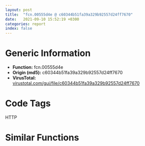 ```yaml
---
layout: post
title:  "fcn.00555d4e @ c60344b51fa39a329b92557d24ff7670"
date:   2021-09-10 15:52:19 +0300
categories: report
index: false
---
```


# Generic Information
- **Function:** fcn.00555d4e
- **Origin (md5):** c60344b51fa39a329b92557d24ff7670
- **VirusTotal:** [virustotal.com/gui/file/c60344b51fa39a329b92557d24ff7670][virustotal_ref]

# Code Tags
<span class="tag" id="HTTP">HTTP</span>


# Similar Functions
<script type="text/javascript" src="https://www.gstatic.com/charts/loader.js"></script>
<script type="text/javascript">

    google.charts.load('current', {'packages':['corechart']});
    google.charts.setOnLoadCallback(drawChart);

    function drawChart() {
    var data = new google.visualization.DataTable();
        data.addColumn('number', 'X');
        data.addColumn('number', 'Y');
        data.addColumn({type: 'string', role: 'tooltip', 'p': {'html': true}});
        data.addColumn({'type': 'string', 'role': 'style'});
        
        data.addRows([
    [2.8659627437591553, 84.99059295654297, '<b><a href="/report/fcn.00555d4e@c60344b51fa39a329b92557d24ff7670">fcn.00555d4e</a><br>@c60344b51fa39a329b92557d24ff7670</b><br><br>push 4<br>mov eax 0x5a3ff4<br>call fcn.0057a5e0<br>mov esi ecx<br>mov dword[ebp-0x10] esi<br>push dword[ebp+0x20]<br>mov edi dword[ebp+8]<br>push dword[ebp+0x14]<br>push dword[ebp+0xc]<br>push edi<br>call fcn.00555d0e<br>and dword[ebp-4] 0<br>lea ecx [esi+0x18]<br>mov dword[esi] vtable.CHttpConnection.0<br>call fcn.00421860<br>push dword[esi+8]<br>mov edi dword[edi+8]<br>push dword[ebp+0x10]<br>mov byte[ebp-4] 1<br>push 3<br>push dword[ebp+0x1c]<br>push dword[ebp+0x18]<br>push dword[ebp+0x14]<br>push dword[ebp+0xc]<br>push edi<br>call dword[sym.imp.WININET.dll_InternetConnectW]<br>mov dword[esi+4] eax<br>test eax eax<br>jne 0x555db5<br>push eax<br>push dword[esi+8]<br>call fcn.00555223<br>push dword[esi+0xc]<br>mov ecx 0x60d878<br>push eax<br>call fcn.00554eaa<br>mov eax esi<br>call fcn.0057a6b8<br>ret 0x1c<br>', 'point { fill-color: #e0440e; }'],
[-14.624306678771973, 17.545602798461914, '<b><a href="/report/fcn.006004ce@52d540e8e13e0f0bbb8946b2363a382d">fcn.006004ce</a><br>@52d540e8e13e0f0bbb8946b2363a382d</b><br><br>push ebp<br>sub esp 0x404<br>lea ebp [esp-4]<br>mov eax dword[section..data]<br>xor eax ebp<br>mov dword[ebp+0x404] eax<br>push 0x1c<br>mov eax 0x66b920<br>call fcn.006061c2<br>mov esi ecx<br>mov edi dword[ebp+0x410]<br>mov eax dword[ebp+0x414]<br>mov dword[ebp-0x14] eax<br>mov eax dword[ebp+0x418]<br>mov dword[ebp-0x18] eax<br>lea ecx [ebp-0x20]<br>call fcn.0058f220<br>and dword[ebp-4] 0<br>push esi<br>lea ecx [ebp-0x28]<br>call fcn.005fb036<br>lea ecx [ebp]<br>call fcn.005f07e0<br>mov byte[ebp-4] 1<br>push 0x400<br>push edi<br>call fcn.005f0250<br>pop ecx<br>pop ecx<br>mov esi eax<br>push 0x60<br>push 0<br>push esi<br>mov ebx dword[sym.imp.KERNEL32.dll_LoadLibraryExW]<br>call ebx<br>mov edi eax<br>mov dword[ebp-0x1c] edi<br>test edi edi<br>jne 0x60056d<br>push 2<br>push eax<br>push esi<br>call ebx<br>mov edi eax<br>mov dword[ebp-0x1c] eax<br>test edi edi<br>jne 0x60056d<br>call fcn.005fc9a3<br>mov esi eax<br>jmp 0x60063c<br>push dword[ebp-0x18]<br>push dword[ebp-0x14]<br>push edi<br>call dword[sym.imp.KERNEL32.dll_FindResourceW]<br>mov esi eax<br>test esi esi<br>jne 0x60058a<br>call fcn.005fc9a3<br>jmp 0x60062f<br>push esi<br>push edi<br>call dword[sym.imp.KERNEL32.dll_LoadResource]<br>mov ebx eax<br>mov dword[ebp-0x14] ebx<br>test ebx ebx<br>je 0x600580<br>push esi<br>push edi<br>call dword[sym.imp.KERNEL32.dll_SizeofResource]<br>mov esi eax<br>mov dword[ebp-0x18] esi<br>lea eax [esi+1]<br>cmp eax esi<br>jae 0x6005b6<br>mov esi 0x8007000e<br>jmp 0x600631<br>mov byte[ebp-4] 2<br>push eax<br>lea ecx [ebp]<br>call fcn.005fc5a7<br>mov dword[ebp-4] 1<br>jmp 0x6005e2<br>lea ecx [ebp]<br>call fcn.00550ed0<br>test eax eax<br>je 0x6005af<br>push esi<br>push eax<br>push esi<br>push ebx<br>push 0<br>call fcn.005bafc0<br>push eax<br>call dword[sym.imp.KERNEL32.dll_MultiByteToWideChar]<br>mov esi eax<br>test esi esi<br>je 0x600580<br>lea ecx [ebp]<br>call fcn.00550ed0<br>xor ecx ecx<br>mov word[eax+esi*2] cx<br>push dword[ebp+0x41c]<br>lea ecx [ebp]<br>call fcn.00550ed0<br>push eax<br>lea ecx [ebp-0x28]<br>call fcn.0060029b<br>mov esi eax<br>test edi edi<br>je 0x60063c<br>push edi<br>call dword[sym.imp.KERNEL32.dll_FreeLibrary]<br>mov byte[ebp-4] 0<br>lea ecx [ebp]<br>call fcn.005fb1bd<br>or dword[ebp-4] 0xffffffff<br>lea ecx [ebp-0x20]<br>call fcn.005bafa0<br>mov eax esi<br>mov ecx dword[ebp-0xc]<br>mov dword<br>pop ecx<br>pop edi<br>pop esi<br>pop ebx<br>mov ecx dword[ebp+0x404]<br>xor ecx ebp<br>call fcn.006060c4<br>lea esp [ebp+0x408]<br>pop ebp<br>ret 0x10<br>', 'null'],
[-30.97712516784668, 86.97978210449219, '<b><a href="/report/fcn.00404f3d@d96761eb00d2d97e2b6f5ffffed0b46a">fcn.00404f3d</a><br>@d96761eb00d2d97e2b6f5ffffed0b46a</b><br><br>push ebp<br>mov ebp esp<br>sub esp 0x18<br>push esi<br>mov esi ecx<br>lea ecx [ebp-4]<br>push edi<br>call fcn.00404d13<br>push 0x48fb24<br>push dword[ebp+8]<br>call fcn.0042548b<br>mov dword[esi] eax<br>pop ecx<br>pop ecx<br>test eax eax<br>je 0x43dd0f<br>push 2<br>push 0<br>push dword[ebp+8]<br>call dword[sym.imp.KERNEL32.dll_LoadLibraryExW]<br>lea ecx [ebp-4]<br>mov dword[esi+0xc] eax<br>call fcn.00404cc8<br>cmp dword[ebp+0xc] 1<br>mov ecx esi<br>sete al<br>push eax<br>call fcn.00404dd0<br>mov edi eax<br>mov ecx esi<br>test edi edi<br>je 0x43dd26<br>call fcn.00404faa<br>mov eax edi<br>pop edi<br>pop esi<br>mov esp ebp<br>pop ebp<br>ret 8<br>', 'null'],
[69.41497039794922, 59.55531311035156, '<b><a href="/report/fcn.004145db@9c2b894b84f59672d8be2e984066f76f">fcn.004145db</a><br>@9c2b894b84f59672d8be2e984066f76f</b><br><br>push ebp<br>mov ebp esp<br>push esi<br>push 0xc<br>call fcn.0044e95c<br>push 0x415821<br>mov ecx 0x5df968<br>call fcn.004322c5<br>mov esi eax<br>test esi esi<br>je 0x41465d<br>cmp dword[esi+8] 0<br>jne 0x414639<br>push str.hhctrl.ocx<br>call fcn.004151b4<br>mov dword[esi+4] eax<br>pop ecx<br>test eax eax<br>jne 0x414617<br>xor eax eax<br>jmp 0x414658<br>push str.HtmlHelpW<br>push eax<br>call dword[sym.imp.KERNEL32.dll_GetProcAddress]<br>mov dword[esi+8] eax<br>test eax eax<br>jne 0x414639<br>push dword[esi+4]<br>call dword[sym.imp.KERNEL32.dll_FreeLibrary]<br>and dword[esi+4] 0<br>jmp 0x414613<br>push 0xc<br>call fcn.0044e9d0<br>push dword[ebp+0x14]<br>mov esi dword[esi+8]<br>mov ecx esi<br>push dword[ebp+0x10]<br>push dword[ebp+0xc]<br>push dword[ebp+8]<br>call fcn.00553897<br>call esi<br>pop esi<br>pop ebp<br>ret 0x10<br>call fcn.0040f785<br>int3<br>', 'null'],
[-179.9214324951172, 88.40947723388672, '<b><a href="/report/fcn.00561fcc@c60344b51fa39a329b92557d24ff7670">fcn.00561fcc</a><br>@c60344b51fa39a329b92557d24ff7670</b><br><br>push 0x24<br>mov eax 0x5a4727<br>call fcn.0057a613<br>mov esi ecx<br>mov dword[ebp-0x20] esi<br>mov eax dword[esi+0x60]<br>mov dword[ebp-0x1c] eax<br>mov eax dword[esi+0x5c]<br>mov dword[ebp-0x18] eax<br>call fcn.0055825b<br>mov edi dword[eax+0xc]<br>xor ebx ebx<br>cmp dword[esi+0x58] ebx<br>je 0x562017<br>call fcn.0055825b<br>mov edi dword[eax+0xc]<br>push 5<br>push dword[esi+0x58]<br>push edi<br>call dword[sym.imp.KERNEL32.dll_FindResourceW]<br>push eax<br>push edi<br>call dword[sym.imp.KERNEL32.dll_LoadResource]<br>mov dword[ebp-0x18] eax<br>cmp dword[ebp-0x18] ebx<br>je 0x562028<br>push dword[ebp-0x18]<br>call dword[sym.imp.KERNEL32.dll_LockResource]<br>mov dword[ebp-0x1c] eax<br>cmp dword[ebp-0x1c] ebx<br>jne 0x562035<br>or eax 0xffffffff<br>jmp 0x562192<br>mov ecx esi<br>call fcn.00561b41<br>mov dword[ebp-0x14] eax<br>call fcn.0055ea04<br>and dword[ebp-0x28] ebx<br>mov dword[ebp-0x2c] ebx<br>mov dword[ebp-0x24] ebx<br>cmp dword[ebp-0x14] ebx<br>je 0x5620b3<br>call dword[sym.imp.USER32.dll_GetDesktopWindow]<br>cmp dword[ebp-0x14] eax<br>je 0x5620b3<br>push dword[ebp-0x14]<br>call dword[sym.imp.USER32.dll_IsWindowEnabled]<br>test eax eax<br>je 0x5620b3<br>push 0<br>push dword[ebp-0x14]<br>call dword[sym.imp.USER32.dll_EnableWindow]<br>mov dword[ebp-0x2c] 1<br>call fcn.00553407<br>mov ebx eax<br>mov dword[ebp-0x24] ebx<br>test ebx ebx<br>je 0x5620b3<br>mov eax dword[ebx]<br>mov ecx ebx<br>call dword[eax+0x128]<br>test eax eax<br>je 0x5620b3<br>mov ecx ebx<br>call fcn.0055874a<br>test eax eax<br>je 0x5620b3<br>push 0<br>mov ecx ebx<br>call fcn.00558765<br>mov dword[ebp-0x28] 1<br>and dword[ebp-4] 0<br>push esi<br>call fcn.005604c5<br>push dword[ebp-0x14]<br>call fcn.0055e94b<br>push edi<br>push eax<br>push dword[ebp-0x1c]<br>mov ecx esi<br>call fcn.00561e11<br>xor edi edi<br>cmp eax edi<br>je 0x562111<br>test byte[esi+0x3c] 0x10<br>je 0x5620fb<br>push 4<br>pop edi<br>mov ecx esi<br>call fcn.0055864d<br>test eax 0x100<br>je 0x5620f1<br>push 5<br>pop edi<br>push edi<br>mov ecx esi<br>call fcn.0055e3ff<br>xor edi edi<br>cmp dword[esi+0x20] edi<br>je 0x562111<br>push 0x97<br>push edi<br>push edi<br>push edi<br>push edi<br>push edi<br>mov ecx esi<br>call fcn.005589a4<br>or dword[ebp-4] 0xffffffff<br>jmp 0x56213c<br>cmp dword[ebp-0x28] edi<br>je 0x56214a<br>push 1<br>mov ecx ebx<br>call fcn.00558765<br>cmp dword[ebp-0x2c] edi<br>je 0x56215a<br>push 1<br>push dword[ebp-0x14]<br>call dword[sym.imp.USER32.dll_EnableWindow]<br>cmp dword[ebp-0x14] edi<br>je 0x562173<br>call dword[sym.imp.USER32.dll_GetActiveWindow]<br>cmp eax dword[esi+0x20]<br>jne 0x562173<br>push dword[ebp-0x14]<br>call dword[sym.imp.USER32.dll_SetActiveWindow]<br>mov eax dword[esi]<br>mov ecx esi<br>call dword[eax+0x60]<br>mov ecx esi<br>call fcn.00561b7d<br>cmp dword[esi+0x58] edi<br>je 0x56218f<br>push dword[ebp-0x18]<br>call dword[sym.imp.KERNEL32.dll_FreeResource]<br>mov eax dword[esi+0x44]<br>call fcn.0057a6b8<br>ret<br>', 'null'],
[-41.475643157958984, 138.70494079589844, '<b><a href="/report/fcn.00476643@912f1d013a0d6151bc7a7cef6da1b2a0">fcn.00476643</a><br>@912f1d013a0d6151bc7a7cef6da1b2a0</b><br><br>push 0x2c<br>mov eax 0x49af8f<br>call fcn.00481e38<br>mov esi ecx<br>xor edi edi<br>mov dword[ebp-4] edi<br>mov dword[ebp-0x38] esi<br>mov dword[ebp-0x34] edi<br>call fcn.0040e3d4<br>lea eax [ebp-0x30]<br>mov dword[ebp-4] edi<br>push eax<br>push 0x209<br>push edi<br>xor ebx ebx<br>push 0x4aeae8<br>inc ebx<br>push reloc.OLEAUT32.dll_SysReAllocString<br>mov dword[ebp-0x34] ebx<br>call dword[sym.imp.ADVAPI32.dll_RegOpenKeyExW]<br>test eax eax<br>jne 0x4766b6<br>mov edx dword[ebp-0x30]<br>lea ecx [ebp-0x2c]<br>call fcn.004764b6<br>mov ecx eax<br>mov dword[ebp-4] ebx<br>call fcn.00405ee2<br>push eax<br>mov ecx esi<br>call fcn.0040e369<br>lea ecx [ebp-0x2c]<br>call fcn.0041c433<br>push dword[ebp-0x30]<br>call dword[sym.imp.ADVAPI32.dll_RegCloseKey]<br>mov eax esi<br>call fcn.00481de7<br>ret<br>', 'null'],
[37.0560188293457, 118.03746795654297, '<b><a href="/report/fcn.0055529d@c60344b51fa39a329b92557d24ff7670">fcn.0055529d</a><br>@c60344b51fa39a329b92557d24ff7670</b><br><br>mov edi edi<br>push ebp<br>mov ebp esp<br>mov eax dword[ebp+0xc]<br>push esi<br>mov esi ecx<br>and dword[esi+0x10] 0<br>and dword[esi+0xc] 0<br>mov dword[esi+4] eax<br>mov eax dword[ebp+8]<br>mov dword[esi] vtable.CInternetSession.0<br>test eax eax<br>jne 0x5552c8<br>call fcn.0055825b<br>mov eax dword[eax+0x10]<br>push dword[ebp+0x1c]<br>push dword[ebp+0x18]<br>push dword[ebp+0x14]<br>push dword[ebp+0x10]<br>push eax<br>call dword[sym.imp.WININET.dll_InternetOpenW]<br>mov dword[esi+8] eax<br>test eax eax<br>jne 0x5552eb<br>push eax<br>push dword[esi+4]<br>call fcn.00555223<br>push esi<br>push eax<br>mov ecx 0x60d878<br>call fcn.00554eaa<br>mov eax esi<br>pop esi<br>pop ebp<br>ret 0x18<br>', 'null'],
[124.48115539550781, -90.11505889892578, '<b><a href="/report/fcn.00556159@c60344b51fa39a329b92557d24ff7670">fcn.00556159</a><br>@c60344b51fa39a329b92557d24ff7670</b><br><br>push 0<br>mov eax 0x5a409d<br>call fcn.0057a5e0<br>mov esi ecx<br>mov ebx dword[ebp+0x14]<br>cmp ebx 1<br>jne 0x556172<br>mov ebx dword[esi+8]<br>cmp dword[ebp+0x1c] 0<br>jne 0x55617f<br>mov dword[ebp+0x1c] 0x5b85e4<br>push ebx<br>push dword[ebp+0x20]<br>push dword[ebp+0x18]<br>push dword[ebp+0x10]<br>push dword[ebp+0x1c]<br>push dword[ebp+0xc]<br>push dword[ebp+8]<br>push dword[esi+4]<br>call dword[sym.imp.WININET.dll_HttpOpenRequestW]<br>push 0x4c<br>mov edi eax<br>call fcn.0055233a<br>pop ecx<br>mov ecx eax<br>mov dword[ebp+0x1c] ecx<br>xor eax eax<br>mov dword[ebp-4] eax<br>cmp ecx eax<br>je 0x5561c0<br>push esi<br>push dword[ebp+0xc]<br>push dword[ebp+8]<br>push edi<br>call fcn.00555e26<br>test eax eax<br>je 0x5561c7<br>mov dword[eax+0x1c] ebx<br>call fcn.0057a6b8<br>ret 0x1c<br>', 'null'],
[-193.14865112304688, 65.16722869873047, '<b><a href="/report/fcn.00410a53@9c2b894b84f59672d8be2e984066f76f">fcn.00410a53</a><br>@9c2b894b84f59672d8be2e984066f76f</b><br><br>push 0x28<br>mov eax 0x575980<br>call fcn.0055393f<br>mov edi ecx<br>mov dword[ebp-0x28] edi<br>mov ebx dword[edi+0x8c]<br>mov esi dword[edi+0x88]<br>mov dword[ebp-0x1c] ebx<br>mov dword[ebp-0x20] esi<br>call fcn.0042d89f<br>cmp dword[edi+0x84] 0<br>mov eax dword[eax+0xc]<br>mov dword[ebp-0x24] eax<br>je 0x410ab1<br>call fcn.0042d89f<br>push 5<br>push dword[edi+0x84]<br>mov esi dword[eax+0xc]<br>push esi<br>mov dword[ebp-0x24] esi<br>call dword[sym.imp.KERNEL32.dll_FindResourceW]<br>push eax<br>push esi<br>call dword[sym.imp.KERNEL32.dll_LoadResource]<br>mov esi eax<br>mov dword[ebp-0x20] eax<br>test esi esi<br>je 0x410ac1<br>push esi<br>call dword[sym.imp.KERNEL32.dll_LockResource]<br>mov ebx eax<br>mov dword[ebp-0x1c] eax<br>test ebx ebx<br>jne 0x410acd<br>or eax 0xffffffff<br>jmp 0x410c2f<br>mov ecx edi<br>call fcn.00411077<br>mov ebx eax<br>mov dword[ebp-0x30] ebx<br>call fcn.004148f0<br>xor esi esi<br>and dword[ebp-0x18] esi<br>and dword[ebp-0x2c] esi<br>mov dword[ebp-0x14] esi<br>test ebx ebx<br>je 0x410b58<br>call dword[sym.imp.USER32.dll_GetDesktopWindow]<br>cmp ebx eax<br>je 0x410b58<br>push ebx<br>call dword[sym.imp.USER32.dll_IsWindowEnabled]<br>test eax eax<br>je 0x410b58<br>push esi<br>push ebx<br>call dword[sym.imp.USER32.dll_EnableWindow]<br>mov dword[ebp-0x14] 1<br>call fcn.0040ff88<br>mov esi eax<br>mov dword[ebp-0x18] esi<br>test esi esi<br>je 0x410b55<br>mov ecx dword[esi]<br>mov esi dword[ecx+0x150]<br>mov ecx esi<br>call fcn.00553897<br>mov ecx dword[ebp-0x18]<br>call esi<br>test eax eax<br>je 0x410b55<br>mov esi dword[ebp-0x18]<br>mov ecx esi<br>call fcn.0041ba4f<br>test eax eax<br>je 0x410b55<br>push 0<br>mov ecx esi<br>call fcn.0041b37f<br>mov dword[ebp-0x2c] 1<br>mov esi dword[ebp-0x14]<br>and dword[ebp-4] 0<br>push edi<br>call fcn.00414582<br>push ebx<br>call fcn.00415cb4<br>push dword[ebp-0x24]<br>mov ecx edi<br>push eax<br>push dword[ebp-0x1c]<br>call fcn.004109f6<br>test eax eax<br>jne 0x410ba1<br>cmp dword[edi+0x9c] eax<br>jne 0x410ba1<br>call fcn.0042d89f<br>push ebx<br>mov eax dword[eax+8]<br>mov dword[ebp-0x24] eax<br>call fcn.00415cb4<br>push dword[ebp-0x24]<br>mov ecx edi<br>push eax<br>push dword[ebp-0x1c]<br>call fcn.004109f6<br>and dword[edi+0x9c] 0<br>jmp 0x410bcc<br>or dword[ebp-4] 0xffffffff<br>cmp dword[ebp-0x2c] 0<br>je 0x410be0<br>mov ecx dword[ebp-0x18]<br>push 1<br>call fcn.0041b37f<br>test esi esi<br>je 0x410bed<br>push 1<br>push ebx<br>call dword[sym.imp.USER32.dll_EnableWindow]<br>test ebx ebx<br>je 0x410c03<br>call dword[sym.imp.USER32.dll_GetActiveWindow]<br>cmp eax dword[edi+0x20]<br>jne 0x410c03<br>push ebx<br>call dword[sym.imp.USER32.dll_SetActiveWindow]<br>mov eax dword[edi]<br>mov esi dword[eax+0x60]<br>mov ecx esi<br>call fcn.00553897<br>mov ecx edi<br>call esi<br>mov ecx edi<br>call fcn.0041102e<br>cmp dword[edi+0x84] 0<br>je 0x410c2c<br>push dword[ebp-0x20]<br>call dword[sym.imp.KERNEL32.dll_FreeResource]<br>mov eax dword[edi+0x68]<br>call fcn.0055389d<br>ret<br>', 'null'],
[-199.84800720214844, -2.083366632461548, '<b><a href="/report/fcn.00421eba@59aef7c08025d70f84c85db2092fc99e">fcn.00421eba</a><br>@59aef7c08025d70f84c85db2092fc99e</b><br><br>mov eax 0x42591e<br>call fcn.0040d210<br>sub esp 0x11c<br>mov eax dword[0x433138]<br>push ebx<br>push esi<br>push edi<br>mov dword[ebp-0x14] eax<br>mov eax dword[ebp+0xc]<br>mov eax dword[eax]<br>mov dword[ebp-0x10] esp<br>lea ecx [ebp-0x124]<br>push ecx<br>push eax<br>push dword[ebp+8]<br>call dword[sym.imp.ADVAPI32.dll_RegOpenKeyA]<br>mov esi eax<br>test esi esi<br>jne 0x421fb3<br>push 0x104<br>lea eax [ebp-0x11c]<br>push eax<br>push 0<br>push dword[ebp-0x124]<br>call dword[sym.imp.ADVAPI32.dll_RegEnumKeyA]<br>mov esi eax<br>test esi esi<br>jne 0x421f87<br>and dword[ebp-4] eax<br>lea eax [ebp-0x11c]<br>push eax<br>lea ecx [ebp-0x120]<br>call fcn.004021c9<br>lea eax [ebp-0x120]<br>push eax<br>push dword[ebp-0x124]<br>mov byte[ebp-4] 1<br>call fcn.00421eba<br>mov ecx dword[ebp-0x120]<br>mov esi eax<br>test esi esi<br>setne bl<br>add ecx 0xfffffff0<br>mov byte[ebp-4] 0<br>call fcn.00401170<br>test bl bl<br>jne 0x421f87<br>or dword[ebp-4] 0xffffffff<br>jmp 0x421ef8<br>cmp esi 0x103<br>je 0x421f97<br>cmp esi 0x3f2<br>jne 0x421fa7<br>mov eax dword[ebp+0xc]<br>push dword[eax]<br>push dword[ebp+8]<br>call dword[sym.imp.ADVAPI32.dll_RegDeleteKeyA]<br>mov esi eax<br>push dword[ebp-0x124]<br>call dword[sym.imp.ADVAPI32.dll_RegCloseKey]<br>mov ecx dword[ebp-0xc]<br>mov dword<br>mov ecx dword[ebp-0x14]<br>mov eax esi<br>call fcn.0040d1cb<br>pop edi<br>pop esi<br>pop ebx<br>leave<br>ret 8<br>', 'null'],
[26.61391830444336, -168.2208251953125, '<b><a href="/report/fcn.00404a9d@b8b9cf6862b0d68d10750002e5baaf97">fcn.00404a9d</a><br>@b8b9cf6862b0d68d10750002e5baaf97</b><br><br>push ebp<br>mov ebp esp<br>push ecx<br>and dword[ebp-4] 0<br>push esi<br>mov esi dword[ebx+8]<br>push edi<br>mov edi eax<br>lea eax [ebp-4]<br>push eax<br>push edi<br>test esi esi<br>je 0x404ac2<br>push dword[ebp+0xc]<br>push dword[ebp+8]<br>call fcn.00404a3e<br>jmp 0x404ad0<br>push 0<br>push dword[ebp+0xc]<br>push dword[ebp+8]<br>call dword[sym.imp.ADVAPI32.dll_RegOpenKeyExW]<br>test eax eax<br>jne 0x404ae9<br>mov esi ebx<br>call fcn.00404aef<br>mov ecx dword[ebp-4]<br>and edi 0x300<br>mov dword[ebx] ecx<br>mov dword[ebx+4] edi<br>pop edi<br>pop esi<br>leave<br>ret 8<br>', 'null'],
[7.261501789093018, -137.66329956054688, '<b><a href="/report/fcn.0040536b@20a93604f17ee6f3c2aa7b1f7a497fcf">fcn.0040536b</a><br>@20a93604f17ee6f3c2aa7b1f7a497fcf</b><br><br>push ebp<br>mov ebp esp<br>push ecx<br>and dword[ebp-4] 0<br>push esi<br>mov esi dword[ebx+8]<br>push edi<br>mov edi eax<br>lea eax [ebp-4]<br>push eax<br>push edi<br>test esi esi<br>je 0x405390<br>push dword[ebp+0xc]<br>push dword[ebp+8]<br>call fcn.0040530c<br>jmp 0x40539e<br>push 0<br>push dword[ebp+0xc]<br>push dword[ebp+8]<br>call dword[sym.imp.ADVAPI32.dll_RegOpenKeyExW]<br>test eax eax<br>jne 0x4053b7<br>mov esi ebx<br>call fcn.004053bd<br>mov ecx dword[ebp-4]<br>and edi 0x300<br>mov dword[ebx] ecx<br>mov dword[ebx+4] edi<br>pop edi<br>pop esi<br>leave<br>ret 8<br>', 'null'],
[-24.45686149597168, -121.90463256835938, '<b><a href="/report/fcn.00404a9d@44a756939733df3681808b122b91651f">fcn.00404a9d</a><br>@44a756939733df3681808b122b91651f</b><br><br>push ebp<br>mov ebp esp<br>push ecx<br>and dword[ebp-4] 0<br>push esi<br>mov esi dword[ebx+8]<br>push edi<br>mov edi eax<br>lea eax [ebp-4]<br>push eax<br>push edi<br>test esi esi<br>je 0x404ac2<br>push dword[ebp+0xc]<br>push dword[ebp+8]<br>call fcn.00404a3e<br>jmp 0x404ad0<br>push 0<br>push dword[ebp+0xc]<br>push dword[ebp+8]<br>call dword[sym.imp.ADVAPI32.dll_RegOpenKeyExW]<br>test eax eax<br>jne 0x404ae9<br>mov esi ebx<br>call fcn.00404aef<br>mov ecx dword[ebp-4]<br>and edi 0x300<br>mov dword[ebx] ecx<br>mov dword[ebx+4] edi<br>pop edi<br>pop esi<br>leave<br>ret 8<br>', 'null'],
[10.286393165588379, -102.84883117675781, '<b><a href="/report/fcn.00404a9d@3d7f25d788af3e7f7707a736ac852465">fcn.00404a9d</a><br>@3d7f25d788af3e7f7707a736ac852465</b><br><br>push ebp<br>mov ebp esp<br>push ecx<br>and dword[ebp-4] 0<br>push esi<br>mov esi dword[ebx+8]<br>push edi<br>mov edi eax<br>lea eax [ebp-4]<br>push eax<br>push edi<br>test esi esi<br>je 0x404ac2<br>push dword[ebp+0xc]<br>push dword[ebp+8]<br>call fcn.00404a3e<br>jmp 0x404ad0<br>push 0<br>push dword[ebp+0xc]<br>push dword[ebp+8]<br>call dword[sym.imp.ADVAPI32.dll_RegOpenKeyExW]<br>test eax eax<br>jne 0x404ae9<br>mov esi ebx<br>call fcn.00404aef<br>mov ecx dword[ebp-4]<br>and edi 0x300<br>mov dword[ebx] ecx<br>mov dword[ebx+4] edi<br>pop edi<br>pop esi<br>leave<br>ret 8<br>', 'null'],
[41.80986022949219, -131.3390350341797, '<b><a href="/report/fcn.00404a9d@9571c7458fae91969aaed3955e433f49">fcn.00404a9d</a><br>@9571c7458fae91969aaed3955e433f49</b><br><br>push ebp<br>mov ebp esp<br>push ecx<br>and dword[ebp-4] 0<br>push esi<br>mov esi dword[ebx+8]<br>push edi<br>mov edi eax<br>lea eax [ebp-4]<br>push eax<br>push edi<br>test esi esi<br>je 0x404ac2<br>push dword[ebp+0xc]<br>push dword[ebp+8]<br>call fcn.00404a3e<br>jmp 0x404ad0<br>push 0<br>push dword[ebp+0xc]<br>push dword[ebp+8]<br>call dword[sym.imp.ADVAPI32.dll_RegOpenKeyExW]<br>test eax eax<br>jne 0x404ae9<br>mov esi ebx<br>call fcn.00404aef<br>mov ecx dword[ebp-4]<br>and edi 0x300<br>mov dword[ebx] ecx<br>mov dword[ebx+4] edi<br>pop edi<br>pop esi<br>leave<br>ret 8<br>', 'null'],
[-14.093679428100586, -164.817138671875, '<b><a href="/report/fcn.00404a9d@3aa98225e51cbcae2d334c8b6b4ed9fd">fcn.00404a9d</a><br>@3aa98225e51cbcae2d334c8b6b4ed9fd</b><br><br>push ebp<br>mov ebp esp<br>push ecx<br>and dword[ebp-4] 0<br>push esi<br>mov esi dword[ebx+8]<br>push edi<br>mov edi eax<br>lea eax [ebp-4]<br>push eax<br>push edi<br>test esi esi<br>je 0x404ac2<br>push dword[ebp+0xc]<br>push dword[ebp+8]<br>call fcn.00404a3e<br>jmp 0x404ad0<br>push 0<br>push dword[ebp+0xc]<br>push dword[ebp+8]<br>call dword[sym.imp.ADVAPI32.dll_RegOpenKeyExW]<br>test eax eax<br>jne 0x404ae9<br>mov esi ebx<br>call fcn.00404aef<br>mov ecx dword[ebp-4]<br>and edi 0x300<br>mov dword[ebx] ecx<br>mov dword[ebx+4] edi<br>pop edi<br>pop esi<br>leave<br>ret 8<br>', 'null'],
[-74.9427719116211, 97.74650573730469, '<b><a href="/report/fcn.0056eb91@c60344b51fa39a329b92557d24ff7670">fcn.0056eb91</a><br>@c60344b51fa39a329b92557d24ff7670</b><br><br>mov edi edi<br>push ebp<br>mov ebp esp<br>push esi<br>mov esi dword[sym.imp.KERNEL32.dll_SetErrorMode]<br>push 0<br>call esi<br>or eax 0x8001<br>push eax<br>call esi<br>call fcn.0055825b<br>mov esi dword[ebp+8]<br>mov ecx eax<br>mov dword[eax+8] esi<br>mov dword[eax+0xc] esi<br>call fcn.005579ff<br>call fcn.0055825b<br>mov eax dword[eax+4]<br>test eax eax<br>je 0x56ebe0<br>mov ecx dword[ebp+0x10]<br>mov dword[eax+0x48] ecx<br>mov ecx dword[ebp+0x14]<br>mov dword[eax+0x4c] ecx<br>mov ecx eax<br>mov dword[eax+0x44] esi<br>call fcn.0056e9fc<br>call fcn.0055825b<br>cmp byte[eax+0x14] 0<br>pop esi<br>jne 0x56ebf1<br>call fcn.005577ce<br>push str.user32.dll<br>call dword[sym.imp.KERNEL32.dll_GetModuleHandleW]<br>test eax eax<br>je 0x56ec11<br>push str.NotifyWinEvent<br>push eax<br>call dword[sym.imp.KERNEL32.dll_GetProcAddress]<br>mov dword[0x60f374] eax<br>xor eax eax<br>inc eax<br>pop ebp<br>ret 0x10<br>', 'null'],
[-92.98470306396484, -9.911816596984863, '<b><a href="/report/fcn.00423a03@418e0921f3a9bd4f5bc0dcc59623b5a1">fcn.00423a03</a><br>@418e0921f3a9bd4f5bc0dcc59623b5a1</b><br><br>push 0x10<br>mov eax 0x4774da<br>call fcn.0044ef67<br>push dword[ebp+8]<br>push 0<br>call dword[sym.imp.KERNEL32.dll_GetProcessHeap]<br>push eax<br>call dword[sym.imp.KERNEL32.dll_HeapAlloc]<br>test eax eax<br>jne 0x423a4e<br>push 1<br>lea eax [ebp-0x10]<br>push eax<br>lea ecx [ebp-0x1c]<br>mov dword[ebp-0x10] 0x492d5c<br>call fcn.0043e277<br>mov dword[ebp-0x1c] 0x482cc4<br>and dword[ebp-4] 0<br>lea eax [ebp-0x1c]<br>push eax<br>call fcn.00424937<br>call fcn.0044f03f<br>ret<br>', 'null'],
[91.53199768066406, 74.9084243774414, '<b><a href="/report/fcn.0055fb49@c60344b51fa39a329b92557d24ff7670">fcn.0055fb49</a><br>@c60344b51fa39a329b92557d24ff7670</b><br><br>mov edi edi<br>push ebp<br>mov ebp esp<br>push esi<br>push 0xc<br>call fcn.00563cdd<br>push 0x55efc9<br>mov ecx 0x60f4e0<br>call fcn.0056485c<br>mov esi eax<br>test esi esi<br>jne 0x55fb70<br>call fcn.005546ed<br>cmp dword[esi+8] 0<br>jne 0x55fbae<br>push str.hhctrl.ocx<br>call fcn.0055d3cb<br>pop ecx<br>mov dword[esi+4] eax<br>test eax eax<br>jne 0x55fb8c<br>xor eax eax<br>jmp 0x55fbc4<br>push str.HtmlHelpW<br>push eax<br>call dword[sym.imp.KERNEL32.dll_GetProcAddress]<br>mov dword[esi+8] eax<br>test eax eax<br>jne 0x55fbae<br>push dword[esi+4]<br>call dword[sym.imp.KERNEL32.dll_FreeLibrary]<br>and dword[esi+4] 0<br>jmp 0x55fb88<br>push 0xc<br>call fcn.00563d4f<br>push dword[ebp+0x14]<br>push dword[ebp+0x10]<br>push dword[ebp+0xc]<br>push dword[ebp+8]<br>call dword[esi+8]<br>pop esi<br>pop ebp<br>ret 0x10<br>', 'null'],
[101.56681060791016, 21.561328887939453, '<b><a href="/report/fcn.0046132c@9c2b894b84f59672d8be2e984066f76f">fcn.0046132c</a><br>@9c2b894b84f59672d8be2e984066f76f</b><br><br>push ebp<br>mov ebp esp<br>push ecx<br>push ecx<br>push ebx<br>push esi<br>mov esi dword[ebp+0xc]<br>mov dword[ebp-8] ecx<br>test esi esi<br>jne 0x461345<br>call fcn.0042d89f<br>mov esi dword[eax+0xc]<br>push 0x58e510<br>push dword[ebp+8]<br>push esi<br>call dword[sym.imp.KERNEL32.dll_FindResourceW]<br>mov ebx eax<br>test ebx ebx<br>je 0x46139b<br>push edi<br>push ebx<br>push esi<br>call dword[sym.imp.KERNEL32.dll_LoadResource]<br>mov edi eax<br>test edi edi<br>je 0x46139a<br>push edi<br>call dword[sym.imp.KERNEL32.dll_LockResource]<br>mov dword[ebp-4] eax<br>test eax eax<br>jne 0x46137b<br>xor esi esi<br>jmp 0x461391<br>push ebx<br>push esi<br>call dword[sym.imp.KERNEL32.dll_SizeofResource]<br>mov ecx dword[ebp-8]<br>push eax<br>push dword[ebp-4]<br>call fcn.004613a3<br>mov esi eax<br>push edi<br>call dword[sym.imp.KERNEL32.dll_FreeResource]<br>mov eax esi<br>pop edi<br>pop esi<br>pop ebx<br>mov esp ebp<br>pop ebp<br>ret 8<br>', 'null'],
[129.30340576171875, 11.109734535217285, '<b><a href="/report/fcn.00415c2c@9c2b894b84f59672d8be2e984066f76f">fcn.00415c2c</a><br>@9c2b894b84f59672d8be2e984066f76f</b><br><br>push ebp<br>mov ebp esp<br>push ecx<br>push ebx<br>push esi<br>push edi<br>xor edi edi<br>mov dword[ebp-4] ecx<br>mov esi edi<br>cmp dword[ebp+8] esi<br>je 0x415c71<br>call fcn.0042d89f<br>push 0xf0<br>push dword[ebp+8]<br>mov ebx dword[eax+0xc]<br>push ebx<br>call dword[sym.imp.KERNEL32.dll_FindResourceW]<br>test eax eax<br>je 0x415c71<br>push eax<br>push ebx<br>call dword[sym.imp.KERNEL32.dll_LoadResource]<br>mov esi eax<br>test esi esi<br>je 0x415c8d<br>push esi<br>call dword[sym.imp.KERNEL32.dll_LockResource]<br>mov edi eax<br>mov ecx dword[ebp-4]<br>push edi<br>call fcn.0042da4e<br>mov ebx eax<br>test edi edi<br>je 0x415c8b<br>test esi esi<br>je 0x415c8b<br>push esi<br>call dword[sym.imp.KERNEL32.dll_FreeResource]<br>mov eax ebx<br>pop edi<br>pop esi<br>pop ebx<br>mov esp ebp<br>pop ebp<br>ret 4<br>', 'null'],
[-69.41921997070312, -155.1326904296875, '<b><a href="/report/fcn.00476b69@912f1d013a0d6151bc7a7cef6da1b2a0">fcn.00476b69</a><br>@912f1d013a0d6151bc7a7cef6da1b2a0</b><br><br>push ebp<br>mov ebp esp<br>push ecx<br>and dword[ebp-4] 0<br>lea eax [ebp-4]<br>push esi<br>mov esi dword[ebp+0x10]<br>push edi<br>mov edi ecx<br>push eax<br>push esi<br>mov ecx dword[edi+8]<br>test ecx ecx<br>je 0x476b90<br>push ecx<br>push dword[ebp+0xc]<br>push ecx<br>call fcn.00476b02<br>jmp 0x476ba0<br>push 0<br>push dword[ebp+0xc]<br>push reloc.OLEAUT32.dll_SysReAllocString<br>call dword[sym.imp.ADVAPI32.dll_RegOpenKeyExW]<br>mov ecx eax<br>test ecx ecx<br>jne 0x476bbd<br>mov ecx edi<br>call fcn.00476bc7<br>mov ecx eax<br>and esi 0x300<br>mov eax dword[ebp-4]<br>mov dword[edi] eax<br>mov dword[edi+4] esi<br>pop edi<br>mov eax ecx<br>pop esi<br>mov esp ebp<br>pop ebp<br>ret 0xc<br>', 'null'],
[0.027279552072286606, -27.176876068115234, '<b><a href="/report/fcn.00471d09@d96761eb00d2d97e2b6f5ffffed0b46a">fcn.00471d09</a><br>@d96761eb00d2d97e2b6f5ffffed0b46a</b><br><br>push ebp<br>mov ebp esp<br>sub esp 0x24<br>push ebx<br>mov ebx dword[ebp+8]<br>push esi<br>push edi<br>mov edi ecx<br>cmp dword[ebx+0x74] 4<br>mov esi dword[edi+0x54]<br>mov dword[ebp-4] esi<br>jne 0x471d2c<br>or esi 0x800000<br>mov dword[ebp-4] esi<br>movzx eax word[ebx+0x78]<br>push 0<br>push 0<br>push dword[ebx+0x70]<br>push dword[ebx+0x30]<br>push dword[ebx+0x20]<br>push eax<br>push dword[ebx+0x10]<br>push dword[edi+4]<br>call dword[sym.imp.WININET.dll_InternetConnectW]<br>mov dword[edi] eax<br>test eax eax<br>jne 0x471d64<br>push eax<br>push 0xdeadbeef<br>push 0xb<br>mov ecx edi<br>call fcn.00472777<br>jmp 0x471e53<br>xor ecx ecx<br>push ecx<br>push esi<br>push ecx<br>push ecx<br>push ecx<br>push dword[ebx+0x60]<br>push ecx<br>push eax<br>call dword[sym.imp.WININET.dll_HttpOpenRequestW]<br>mov esi eax<br>test esi esi<br>jne 0x471d89<br>push eax<br>push 0xdeadbeef<br>push 0xc<br>jmp 0x471e3d<br>cmp byte[ebp+0xc] 0<br>je 0x471d98<br>push ebx<br>push esi<br>mov ecx edi<br>call fcn.004727ae<br>test dword[ebp-4] 0x1000<br>je 0x471dcd<br>push 4<br>pop ebx<br>lea eax [ebp+8]<br>mov dword[ebp+8] ebx<br>push eax<br>lea eax [ebp+0xc]<br>push eax<br>push 0x1f<br>push esi<br>call dword[sym.imp.WININET.dll_InternetQueryOptionW]<br>or dword[ebp+0xc] 0x100<br>lea eax [ebp+0xc]<br>push ebx<br>push eax<br>push 0x1f<br>push esi<br>call dword[sym.imp.WININET.dll_InternetSetOptionW]<br>xor ebx ebx<br>push ebx<br>push ebx<br>push ebx<br>push ebx<br>push esi<br>call dword[sym.imp.WININET.dll_HttpSendRequestW]<br>test eax eax<br>je 0x471e35<br>push esi<br>call fcn.00471cc8<br>cmp eax 0xc8<br>jne 0x471e35<br>lea eax [ebp+0xc]<br>mov dword[ebp+0xc] ebx<br>push eax<br>lea eax [ebp+8]<br>mov dword[ebp+8] 0x20<br>push eax<br>lea eax [ebp-0x24]<br>push eax<br>push 5<br>push esi<br>call dword[sym.imp.WININET.dll_HttpQueryInfoW]<br>xor eax eax<br>mov word[ebp-6] ax<br>lea eax [ebp-0x24]<br>push eax<br>call fcn.004237d3<br>pop ecx<br>mov ecx edi<br>mov dword[edi+0x10] eax<br>mov dword[edi+0x14] edx<br>cmp byte[ebp+0x10] bl<br>je 0x471e2f<br>push esi<br>call fcn.004725e2<br>jmp 0x471e44<br>push 1<br>push ebx<br>push ebx<br>jmp 0x471e3f<br>push ebx<br>push 0xdeadbeef<br>push 0xd<br>mov ecx edi<br>call fcn.00472777<br>mov bl al<br>test esi esi<br>je 0x471e51<br>push esi<br>call dword[sym.imp.WININET.dll_InternetCloseHandle]<br>mov al bl<br>pop edi<br>pop esi<br>pop ebx<br>mov esp ebp<br>pop ebp<br>ret 0xc<br>', 'null'],
[-71.37605285644531, 152.84986877441406, '<b><a href="/report/fcn.005421da@9c2b894b84f59672d8be2e984066f76f">fcn.005421da</a><br>@9c2b894b84f59672d8be2e984066f76f</b><br><br>push 0x228<br>mov eax 0x5820a5<br>call fcn.00553908<br>mov edi ecx<br>mov dword[ebp-0x224] edi<br>mov eax dword[ebp+0xc]<br>mov dword[ebp-0x22c] eax<br>mov eax dword[ebp+0x10]<br>push 0xd<br>mov dword[ebp-0x228] eax<br>call fcn.0044e95c<br>mov eax dword[edi]<br>mov ebx 0x80029c4a<br>mov esi dword[eax+0x20]<br>mov ecx esi<br>call fcn.00553897<br>mov ecx edi<br>call esi<br>push dword[ebp-0x228]<br>mov edi dword[ebp+8]<br>mov esi eax<br>push dword[ebp-0x22c]<br>and dword[ebp-0x220] 0<br>mov ecx esi<br>push edi<br>mov dword[ebp-0x234] esi<br>call fcn.005423c9<br>test eax eax<br>je 0x542250<br>xor ebx ebx<br>jmp 0x542379<br>lea eax [ebp-0x220]<br>mov ecx esi<br>push eax<br>push edi<br>call fcn.0054238a<br>test eax eax<br>jne 0x542323<br>mov eax dword[ebp-0x224]<br>lea ecx [ebp-0x220]<br>push ecx<br>push edi<br>mov eax dword[eax]<br>mov esi dword[eax+0x24]<br>mov ecx esi<br>call fcn.00553897<br>mov ecx dword[ebp-0x224]<br>call esi<br>test eax eax<br>jns 0x542311<br>mov eax dword[ebp-0x224]<br>lea ecx [ebp-0x219]<br>push dword[eax+0x1c]<br>call fcn.0042d4f4<br>and dword[ebp-4] 0<br>call fcn.0042d89f<br>push 0x104<br>lea ecx [ebp-0x218]<br>push ecx<br>mov eax dword[eax+8]<br>push eax<br>call dword[sym.imp.KERNEL32.dll_GetModuleFileNameW]<br>lea eax [ebp-0x218]<br>push eax<br>lea ecx [ebp-0x230]<br>call fcn.00404510<br>lea eax [ebp-0x220]<br>push eax<br>push dword[ebp-0x230]<br>call dword[sym.imp.OLEAUT32.dll_LoadRegTypeLib]<br>test eax eax<br>jns 0x5422f4<br>and dword[ebp-0x220] 0<br>mov ecx dword[ebp-0x230]<br>lea ecx [ecx-0x10]<br>call fcn.00404980<br>or dword[ebp-4] 0xffffffff<br>lea ecx [ebp-0x219]<br>call fcn.004026e0<br>push dword[ebp-0x220]<br>mov ecx dword[ebp-0x234]<br>push edi<br>call fcn.00542148<br>mov ecx dword[ebp-0x220]<br>test ecx ecx<br>je 0x542379<br>push dword[ebp-0x228]<br>mov eax dword[ecx]<br>push dword[ebp-0x22c]<br>push ecx<br>mov esi dword[eax+0x18]<br>mov ecx esi<br>call fcn.00553897<br>call esi<br>mov ecx dword[ebp-0x220]<br>mov ebx eax<br>push ecx<br>mov edx dword[ecx]<br>mov esi dword[edx+8]<br>mov ecx esi<br>call fcn.00553897<br>call esi<br>mov eax dword[ebp-0x228]<br>mov ecx dword[ebp-0x234]<br>push dword[eax]<br>push dword[ebp-0x22c]<br>push edi<br>call fcn.0054219a<br>push 0xd<br>call fcn.0044e9d0<br>mov eax ebx<br>call fcn.005538b2<br>ret 0xc<br>', 'null'],
[65.58082580566406, -74.66090393066406, '<b><a href="/report/fcn.004048cc@35bedc5498306afe90b32d21d460d74f">fcn.004048cc</a><br>@35bedc5498306afe90b32d21d460d74f</b><br><br>push ebp<br>mov ebp esp<br>push edi<br>push esi<br>push ebx<br>sub esp 0x2c<br>mov ebx dword[0x4240e8]<br>mov dword[esp] 0<br>call fcn.004048a4<br>mov edi dword[sym.imp.KERNEL32.dll_FreeLibrary]<br>mov esi dword[sym.imp.KERNEL32.dll_GlobalFree]<br>push ecx<br>jmp 0x40490d<br>mov eax dword[ebx]<br>mov dword[ebp-0x1c] eax<br>mov eax dword[ebx+8]<br>mov dword[esp] eax<br>call edi<br>push eax<br>mov dword[esp] ebx<br>call esi<br>mov ebx dword[ebp-0x1c]<br>push edx<br>test ebx ebx<br>jne 0x4048f6<br>mov dword[0x4240e8] 0<br>lea esp [ebp-0xc]<br>pop ebx<br>pop esi<br>pop edi<br>pop ebp<br>ret<br>', 'null'],
[12.511674880981445, 25.30199432373047, '<b><a href="/report/fcn.0042a9a8@9c2b894b84f59672d8be2e984066f76f">fcn.0042a9a8</a><br>@9c2b894b84f59672d8be2e984066f76f</b><br><br>push ebp<br>mov ebp esp<br>sub esp 0x120<br>mov eax dword[0x5d9004]<br>xor eax ebp<br>mov dword[ebp-4] eax<br>push ebx<br>push esi<br>mov esi ecx<br>xor ebx ebx<br>cmp dword[esi] ebx<br>jne 0x42aa57<br>push edi<br>push 0x110<br>xor edi edi<br>mov dword[ebp-0x120] 0x11c<br>lea eax [ebp-0x114]<br>mov dword[ebp-0x11c] 6<br>push ebx<br>inc edi<br>push eax<br>mov dword[ebp-0x118] edi<br>call fcn.005576f0<br>add esp 0xc<br>push 3<br>push edi<br>push 3<br>push 2<br>push ebx<br>push ebx<br>call dword[sym.imp.KERNEL32.dll_VerSetConditionMask]<br>push edx<br>push eax<br>call dword[sym.imp.KERNEL32.dll_VerSetConditionMask]<br>push edx<br>push eax<br>push 3<br>lea eax [ebp-0x120]<br>push eax<br>call dword[sym.imp.KERNEL32.dll_VerifyVersionInfoW]<br>push 0x1000<br>mov dword[esi+0x17c] eax<br>call dword[sym.imp.USER32.dll_GetSystemMetrics]<br>mov ecx esi<br>mov dword[esi+0x180] eax<br>call fcn.0042b410<br>mov ecx esi<br>call fcn.0042aed7<br>mov ecx esi<br>call fcn.0042aab4<br>mov dword[esi+0x19c] edi<br>pop edi<br>mov ecx dword[ebp-4]<br>pop esi<br>xor ecx ebp<br>pop ebx<br>call fcn.00553199<br>mov esp ebp<br>pop ebp<br>ret<br>', 'null'],
[103.4360580444336, -71.37743377685547, '<b><a href="/report/fcn.00425ffa@418e0921f3a9bd4f5bc0dcc59623b5a1">fcn.00425ffa</a><br>@418e0921f3a9bd4f5bc0dcc59623b5a1</b><br><br>push ebp<br>mov ebp esp<br>push ecx<br>push ecx<br>push ebx<br>push edi<br>xor ebx ebx<br>push ebx<br>call dword[sym.imp.WS2_32.dll_WSASetLastError]<br>push 1<br>push ebx<br>push ebx<br>push dword[ebp+0x10]<br>push dword[ebp+0xc]<br>push dword[ebp+8]<br>call dword[sym.imp.WS2_32.dll_WSASocketW]<br>mov dword[ebp-4] eax<br>call fcn.00452c80<br>mov edi eax<br>call dword[sym.imp.WS2_32.dll_WSAGetLastError]<br>mov dword[esi] eax<br>or eax 0xffffffff<br>mov dword[esi+4] edi<br>cmp dword[ebp-4] eax<br>je 0x426063<br>cmp dword[ebp+8] 0x17<br>jne 0x426056<br>push 4<br>lea eax [ebp-8]<br>push eax<br>push 0x1b<br>push 0x29<br>push dword[ebp-4]<br>mov dword[ebp-8] ebx<br>call dword[sym.imp.WS2_32.dll_setsockopt]<br>call fcn.00452c80<br>mov dword[esi+4] eax<br>mov eax dword[ebp-4]<br>mov dword[esi] ebx<br>pop edi<br>pop ebx<br>leave<br>ret<br>', 'null'],
[-216.12429809570312, 20.277992248535156, '<b><a href="/report/fcn.00555f46@c60344b51fa39a329b92557d24ff7670">fcn.00555f46</a><br>@c60344b51fa39a329b92557d24ff7670</b><br><br>push 0x10<br>mov eax 0x5a4079<br>call fcn.0057a5e0<br>mov esi ecx<br>cmp dword[ebp+0xc] 1<br>jne 0x555f60<br>mov eax dword[esi+4]<br>mov dword[ebp+0xc] eax<br>lea ecx [ebp-0x18]<br>call fcn.00421860<br>and dword[ebp-4] 0<br>lea ecx [ebp-0x14]<br>call fcn.00421860<br>lea eax [ebp-0x10]<br>push eax<br>lea eax [ebp-0x14]<br>push eax<br>lea eax [ebp-0x18]<br>push eax<br>lea eax [ebp-0x1c]<br>push eax<br>push dword[ebp+8]<br>mov byte[ebp-4] 1<br>call fcn.00555889<br>mov edi eax<br>test edi edi<br>je 0x55604c<br>cmp dword[ebp-0x1c] 0x1001<br>jne 0x55604c<br>mov ebx dword[ebp-0x14]<br>mov eax dword[ebx-0xc]<br>mov ecx 0x824<br>cmp ecx eax<br>sbb eax eax<br>inc eax<br>jne 0x555fbe<br>call fcn.005546ed<br>mov edi 0x825<br>lea ecx [ebp+0xc]<br>mov dword[ebp+8] edi<br>call fcn.00421860<br>push edi<br>lea ecx [ebp+0xc]<br>mov byte[ebp-4] 2<br>call fcn.00411520<br>push 0x2000000<br>lea ecx [ebp+8]<br>push ecx<br>push eax<br>push ebx<br>call dword[sym.imp.SHLWAPI.dll_UrlUnescapeW]<br>push 0xffffffffffffffff<br>lea ecx [ebp+0xc]<br>mov edi eax<br>call fcn.00410430<br>test edi edi<br>jge 0x556005<br>push edi<br>push dword[esi+4]<br>call fcn.00555223<br>mov al byte[ebp+0x10]<br>and al 2<br>movzx esi al<br>neg esi<br>sbb esi esi<br>mov eax 0x4000<br>and esi eax<br>push 0x14<br>add esi eax<br>call fcn.0055233a<br>pop ecx<br>mov dword[ebp+0x10] eax<br>mov ebx dword[ebp+0xc]<br>mov byte[ebp-4] 3<br>test eax eax<br>je 0x55603b<br>push esi<br>push ebx<br>mov ecx eax<br>call fcn.0055a581<br>jmp 0x55603d<br>xor eax eax<br>lea ecx [ebx-0x10]<br>mov edi eax<br>call fcn.004033f0<br>jmp 0x556139<br>push dword[ebp+0xc]<br>push dword[ebp+0x10]<br>push dword[ebp+0x18]<br>push dword[ebp+0x14]<br>push dword[ebp+8]<br>push dword[esi+8]<br>call dword[sym.imp.WININET.dll_InternetOpenUrlW]<br>mov ebx eax<br>test ebx ebx<br>jne 0x55606d<br>push eax<br>jmp 0x555ffd<br>test edi edi<br>jne 0x55607a<br>push ebx<br>call fcn.005549ee<br>mov dword[ebp-0x1c] eax<br>mov eax dword[ebp-0x1c]<br>dec eax<br>je 0x5560fa<br>dec eax<br>je 0x5560d0<br>dec eax<br>je 0x5560a2<br>sub eax 4<br>je 0x5560fa<br>sub eax 4<br>je 0x5560d0<br>dec eax<br>dec eax<br>je 0x5560a2<br>sub eax 0xffe<br>je 0x5560a2<br>xor edi edi<br>jmp 0x556139<br>push 0x4c<br>call fcn.0055233a<br>pop ecx<br>mov dword[ebp+0x10] eax<br>mov byte[ebp-4] 6<br>test eax eax<br>je 0x556125<br>push dword[ebp+0xc]<br>mov ecx eax<br>push 0x5dec54<br>push dword[ebp-0x18]<br>push dword[ebp-0x14]<br>push dword[esi+8]<br>push ebx<br>call fcn.00555dcd<br>jmp 0x556127<br>push 0x50<br>call fcn.0055233a<br>pop ecx<br>mov dword[ebp+0x10] eax<br>mov byte[ebp-4] 4<br>test eax eax<br>je 0x556125<br>push dword[ebp+0xc]<br>mov ecx eax<br>push 0<br>push 0x5dcd7c<br>push dword[esi+8]<br>push ebx<br>call fcn.00555caa<br>jmp 0x556127<br>push 0x44<br>call fcn.0055233a<br>pop ecx<br>mov dword[ebp+0x10] eax<br>mov byte[ebp-4] 5<br>test eax eax<br>je 0x556125<br>push 1<br>push dword[ebp+0xc]<br>mov ecx eax<br>push dword[ebp-0x18]<br>push dword[ebp-0x14]<br>push dword[esi+8]<br>push ebx<br>call fcn.00555ae2<br>jmp 0x556127<br>xor eax eax<br>push esi<br>push ebx<br>mov ecx 0x60d878<br>mov edi eax<br>mov byte[ebp-4] 1<br>call fcn.00554eaa<br>mov ecx dword[ebp-0x14]<br>add ecx 0xfffffff0<br>call fcn.004033f0<br>mov ecx dword[ebp-0x18]<br>add ecx 0xfffffff0<br>call fcn.004033f0<br>mov eax edi<br>call fcn.0057a6b8<br>ret 0x14<br>', 'null'],
[-100.66788482666016, 67.00199127197266, '<b><a href="/report/fcn.0046703e@d96761eb00d2d97e2b6f5ffffed0b46a">fcn.0046703e</a><br>@d96761eb00d2d97e2b6f5ffffed0b46a</b><br><br>push ebp<br>mov ebp esp<br>sub esp 0xc<br>mov eax dword[ecx]<br>push esi<br>push edi<br>xor edi edi<br>mov dword[ebp-0xc] 0xc<br>mov dword[ebp-4] edi<br>mov dword[ebp-8] edi<br>test al 0x10<br>je 0x46707a<br>push dword[ebp+0xc]<br>call dword[sym.imp.KERNEL32.dll_GetStdHandle]<br>mov esi dword[ebp+0x10]<br>mov dword[esi] eax<br>cmp eax 0xffffffff<br>jne 0x4670b7<br>mov dword[esi] edi<br>mov eax dword[esi]<br>pop edi<br>pop esi<br>mov esp ebp<br>pop ebp<br>ret 0x10<br>test dword[ebp+8] eax<br>je 0x4670a0<br>mov esi dword[ebp+0x10]<br>mov eax dword[esi]<br>test eax eax<br>jne 0x467072<br>push edi<br>lea eax [ebp-0xc]<br>push eax<br>push esi<br>push dword[ebp+0x14]<br>call dword[sym.imp.KERNEL32.dll_CreatePipe]<br>test eax eax<br>jne 0x4670ee<br>or eax 0xffffffff<br>jmp 0x467072<br>push dword[ebp+0xc]<br>call dword[sym.imp.KERNEL32.dll_GetStdHandle]<br>mov esi dword[ebp+0x10]<br>mov dword[esi] eax<br>test eax eax<br>je 0x4670c5<br>cmp eax 0xffffffff<br>je 0x4670c5<br>push 1<br>mov edx esi<br>mov ecx eax<br>call fcn.00466f08<br>pop ecx<br>jmp 0x467070<br>push edi<br>push 0x80<br>push 3<br>lea eax [ebp-0xc]<br>push eax<br>push 2<br>push 0x40000000<br>push 0x4ba478<br>call dword[sym.imp.KERNEL32.dll_CreateFileW]<br>mov dword[esi] eax<br>cmp eax 0xffffffff<br>je 0x46706e<br>test eax eax<br>je 0x46706e<br>mov ecx dword[esi]<br>lea edx [ebp+0x10]<br>push 1<br>call fcn.00466f08<br>pop ecx<br>mov ecx esi<br>call fcn.00466ed7<br>mov eax dword[ebp+0x10]<br>mov dword[esi] eax<br>jmp 0x467070<br>', 'null'],
[-137.22486877441406, 56.63063049316406, '<b><a href="/report/fcn.0042c0eb@9c2b894b84f59672d8be2e984066f76f">fcn.0042c0eb</a><br>@9c2b894b84f59672d8be2e984066f76f</b><br><br>push 4<br>mov eax 0x57d232<br>call fcn.005538d4<br>push 0x44<br>call fcn.0040e3eb<br>pop ecx<br>mov dword[ebp-0x10] eax<br>xor edi edi<br>mov dword[ebp-4] edi<br>test eax eax<br>je 0x42c11a<br>push dword[ebp+0xc]<br>mov ecx eax<br>push dword[ebp+8]<br>call fcn.0042bfe9<br>mov edi eax<br>push dword[ebp+0x1c]<br>mov eax dword[ebp+0x18]<br>mov ecx edi<br>push dword[ebp+0x14]<br>or dword[ebp-4] 0xffffffff<br>or eax 4<br>push eax<br>call fcn.0042c50d<br>test eax eax<br>jne 0x42c14a<br>mov eax dword[edi]<br>mov esi dword[eax+0x78]<br>mov ecx esi<br>call fcn.00553897<br>mov ecx edi<br>call esi<br>xor eax eax<br>jmp 0x42c167<br>push dword[ebp+0x10]<br>push dword[edi+0x2c]<br>call dword[sym.imp.KERNEL32.dll_SetThreadPriority]<br>test byte[ebp+0x18] 4<br>jne 0x42c165<br>push dword[edi+0x2c]<br>call dword[sym.imp.KERNEL32.dll_ResumeThread]<br>mov eax edi<br>call fcn.0055389d<br>ret 0x18<br>', 'null'],
[-61.95744323730469, 2.011920928955078, '<b><a href="/report/fcn.005579ff@c60344b51fa39a329b92557d24ff7670">fcn.005579ff</a><br>@c60344b51fa39a329b92557d24ff7670</b><br><br>mov edi edi<br>push ebp<br>mov ebp esp<br>sub esp 0x230<br>mov eax dword[0x5ffcc0]<br>xor eax ebp<br>mov dword[ebp-4] eax<br>push esi<br>push edi<br>mov esi ecx<br>call fcn.00557903<br>mov edi dword[esi+8]<br>xor eax eax<br>mov word[ebp-6] ax<br>mov word[ebp-8] ax<br>push 0x105<br>lea eax [ebp-0x210]<br>push eax<br>push edi<br>call dword[sym.imp.KERNEL32.dll_GetModuleFileNameW]<br>test eax eax<br>je 0x557aed<br>cmp word[ebp-8] 0<br>je 0x557a59<br>push 0x6f<br>call dword[sym.imp.KERNEL32.dll_SetLastError]<br>jmp 0x557aed<br>lea eax [ebp-0x210]<br>mov dword[ebp-0x228] eax<br>lea eax [ebp-0x230]<br>push eax<br>mov dword[ebp-0x230] 0x20<br>mov dword[ebp-0x22c] 0x88<br>mov dword[ebp-0x21c] 2<br>mov dword[ebp-0x214] edi<br>call fcn.00557971<br>mov dword[esi+0x80] eax<br>cmp eax 0xffffffff<br>jne 0x557abc<br>lea eax [ebp-0x230]<br>push eax<br>mov dword[ebp-0x21c] 3<br>call fcn.00557971<br>mov dword[esi+0x80] eax<br>cmp dword[esi+0x80] 0xffffffff<br>jne 0x557aed<br>lea eax [ebp-0x230]<br>push eax<br>mov dword[ebp-0x21c] 1<br>call fcn.00557971<br>mov dword[esi+0x80] eax<br>cmp eax 0xffffffff<br>jne 0x557aed<br>and dword[esi+0x80] 0<br>mov ecx dword[ebp-4]<br>pop edi<br>xor ecx ebp<br>pop esi<br>call fcn.005713ed<br>leave<br>ret<br>', 'null'],

        ]);

    var options = {
        title: 'Similarity Plot',
        legend: 'none',
        colors: ['#dedbd9', '#e6693e', '#ec8f6e', '#f3b49f', '#f6c7b6'],
        tooltip: {isHtml: true, trigger: 'both'},
        explorer: {
        actions: ["dragToZoom", "rightClickToReset"],
        },
        chartArea: {
        width: '80%',
        height: '80%'
        },
        width: '100%',
        height: '100%'
    };

    var chart = new google.visualization.ScatterChart(document.getElementById('chart_div'));

    chart.draw(data, options);
    }
    
</script>

<div id="chart_div" style="width: 100%px; height: 100%;"></div>

# Disassembled Code
{% highlight nasm %}

push 4
mov eax 0x5a3ff4
call fcn.0057a5e0
mov esi ecx
mov dword[ebp-0x10] esi
push dword[ebp+0x20]
mov edi dword[ebp+8]
push dword[ebp+0x14]
push dword[ebp+0xc]
push edi
call fcn.00555d0e
and dword[ebp-4] 0
lea ecx [esi+0x18]
mov dword[esi] vtable.CHttpConnection.0
call fcn.00421860
push dword[esi+8]
mov edi dword[edi+8]
push dword[ebp+0x10]
mov byte[ebp-4] 1
push 3
push dword[ebp+0x1c]
push dword[ebp+0x18]
push dword[ebp+0x14]
push dword[ebp+0xc]
push edi
call dword[sym.imp.WININET.dll_InternetConnectW]
mov dword[esi+4] eax
test eax eax
jne 0x555db5
push eax
push dword[esi+8]
call fcn.00555223
push dword[esi+0xc]
mov ecx 0x60d878
push eax
call fcn.00554eaa
mov eax esi
call fcn.0057a6b8
ret 0x1c

{% endhighlight %}

[virustotal_ref]: https://www.virustotal.com/gui/file/c60344b51fa39a329b92557d24ff7670